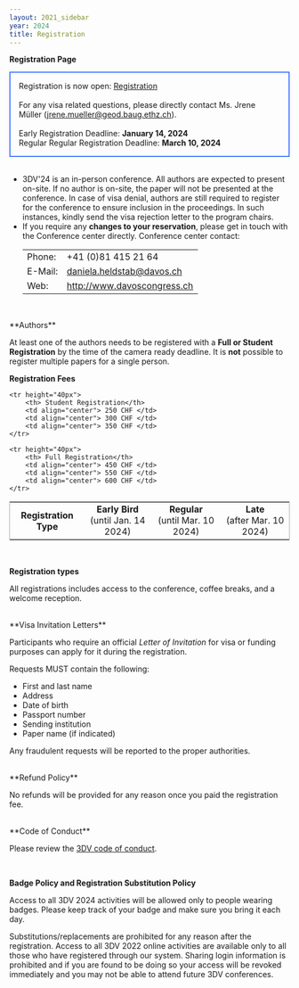 ```yaml
---
layout: 2021_sidebar
year: 2024
title: Registration
---
```


**Registration Page**

<div style="border: 2px solid #467CFD; padding: 15px; text-align: left">
Registration is now open:
<a href="http://www.davoscongress.ch/3DVConference/Registration">Registration</a>
<br><br>
For any visa related questions, please directly contact Ms. Jrene Müller (<a href="mailto:jrene.mueller@geod.baug.ethz.ch">jrene.mueller@geod.baug.ethz.ch</a>).
<br><br>
Early Registration Deadline: <b>January 14, 2024</b><br>
Regular Regular Registration Deadline: <b>March 10, 2024</b>

</div>

<br>
<!-- Registration is now open:
<a href="http://www.davoscongress.ch/3DVConference/Registration">Registration</a> -->
<!-- To register, fill in the form [here.](http://www.davoscongress.ch/3DVConference/Registration) -->

<ul>
<li>3DV'24 is an in-person conference. All authors are expected to present on-site.
If no author is on-site, the paper will not be presented at the conference.
In case of visa denial, authors are still required to register for the conference to ensure inclusion in the proceedings.
In such instances, kindly send the visa rejection letter to the program chairs.</li>

<li>If you require any <b>changes to your reservation</b>, please get in touch with the Conference center directly.
Conference center contact:
<table border="0px">
<tr>
    <td>Phone: </td>
    <td>    +41 (0)81 415 21 64</td>
</tr>
<tr>
    <td>E-Mail: </td><td><a href="mailto:daniela.heldstab@davos.ch">daniela.heldstab@davos.ch</a></td>
</tr>
<!-- <tr><td></td><td>(please contact them with both emails in CC)</td></tr> -->
<tr>
    <td>Web: </td><td><a href="http://www.davoscongress.ch">http://www.davoscongress.ch</a></td>
</tr>
</table>
<br>
</li>
</ul>
**Authors**

At least one of the authors needs to be registered with a **Full or Student Registration** by the time of the camera ready deadline.
It is **not** possible to register multiple papers for a single person. 

**Registration Fees**

<table style="border-collapse: collapse; border: 1px solid #AAAAAA; width: 100%;">
    <tr height="40px">
        <th>Registration Type</th>
        <td align="center"><b>Early Bird</b><br> (until Jan. 14 2024)</td>
        <td align="center"><b>Regular</b><br> (until Mar. 10 2024)</td>
        <td align="center"><b>Late</b><br> (after Mar. 10 2024)</td>
    </tr>

    <tr height="40px">
        <th> Student Registration</th>
        <td align="center"> 250 CHF </td>
        <td align="center"> 300 CHF </td>
        <td align="center"> 350 CHF </td>
    </tr>
    
    <tr height="40px">
        <th> Full Registration</th>
        <td align="center"> 450 CHF </td>
        <td align="center"> 550 CHF </td>
        <td align="center"> 600 CHF </td>
    </tr>

</table>

<br>

**Registration types**

All registrations includes access to the conference, coffee breaks, and a welcome reception. 


<br>
**Visa Invitation Letters**

Participants who require an official <i>Letter of Invitation</i> for visa or funding
purposes can apply for it during the registration.
<!-- by contacting the general chairs
(3dv24gc [at] googlegroups [dot] com). 
registered and have paid the relevant registration fee to obtain a letter of
invitation. -->
Requests MUST contain the following:

- First and last name
- Address
- Date of birth
- Passport number
- Sending institution
- Paper name (if indicated)

Any fraudulent requests will be reported to the proper authorities.


<!-- <br>
**Childcare**

3DV2022 will provide childcare during the conference. Please reach out to the
general chairs and you will receive further information. Contact: 3dv22gc [at] googlegroups [dot] com   -->


<br>
**Refund Policy**

No refunds will be provided for any reason once you paid the registration fee.

<br>
**Code of Conduct**

Please review the [3DV code of conduct]({{site.url}}/{{page.year}}/code-of-conduct).

<br>

**Badge Policy and Registration Substitution Policy**

Access to all 3DV 2024 activities will be allowed only to people wearing badges.
Please keep track of your badge and make sure you bring it each day.

Substitutions/replacements are prohibited for any reason after the
registration. Access to all 3DV 2022 online activities are available only to
all those who have registered through our system. Sharing login information is
prohibited and if you are found to be doing so your access will be revoked
immediately and you may not be able to attend future 3DV conferences.
